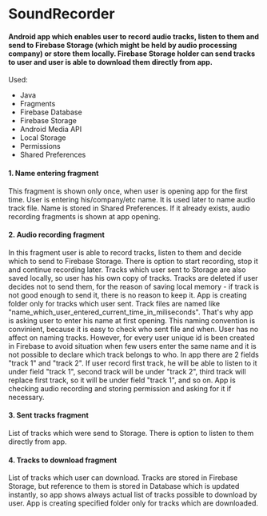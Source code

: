 # SoundRecorder
#### Android app which enables user to record audio tracks, listen to them and send to Firebase Storage (which might be held by audio processing company) or store them locally. Firebase Storage holder can send tracks to user and user is able to download them directly from app.

Used:
- Java
- Fragments
- Firebase Database
- Firebase Storage
- Android Media API
- Local Storage
- Permissions
- Shared Preferences

#### 1. Name entering fragment

This fragment is shown only once, when user is opening app for the first time. User is entering his/company/etc name. It is used later to name audio track file. Name is stored in Shared Preferences. If it already exists, audio recording fragments is shown at app opening.

#### 2. Audio recording fragment

In this fragment user is able to record tracks, listen to them and decide which to send to Firebase Storage. There is option to start recording, stop it and continue recording later. Tracks which user sent to Storage are also saved locally, so user has his own copy of tracks. Tracks are deleted if user decides not to send them, for the reason of saving local memory - if track is not good enough to send it, there is no reason to keep it. App is creating folder only for tracks which user sent. Track files are named like "name_which_user_entered_current_time_in_miliseconds". That's why app is asking user to enter his name at first opening. This naming convention is convinient, because it is easy to check who sent file and when. User has no affect on naming tracks. However, for every user unique id is been created in Firebase to avoid situation when few users enter the same name and it is not possible to declare which track belongs to who. In app there are 2 fields "track 1" and "track 2". If user record first track, he will be able to listen to it under field "track 1", second track will be under "track 2", third track will replace first track, so it will be under field "track 1", and so on. App is checking audio recording and storing permission and asking for it if necessary.

#### 3. Sent tracks fragment

List of tracks which were send to Storage. There is option to listen to them directly from app.

#### 4. Tracks to download fragment

List of tracks which user can download. 
Tracks are stored in Firebase Storage, but reference to them is stored in Database which is updated instantly, so app shows always actual list of tracks possible to download by user. App is creating specified folder only for tracks which are downloaded.
